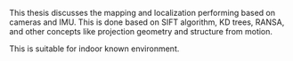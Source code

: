 This thesis discusses the mapping and localization performing based on cameras and IMU. This is done based on SIFT algorithm, KD trees, RANSA, and other concepts like projection geometry and structure from motion.

This is suitable for indoor known environment.
